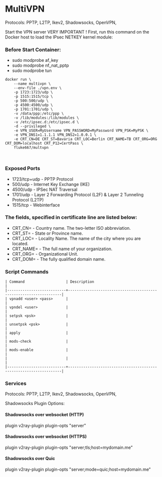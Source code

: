 # MultiVPN
Protocols: PPTP, L2TP, Ikev2, Shadowsocks, OpenVPN, 



Start the VPN server
VERY IMPORTANT ! First, run this command on the Docker host to load the IPsec NETKEY kernel module:

### Before Start Container:
- sudo modprobe af_key
- sudo modprobe nf_nat_pptp
- sudo modprobe tun


```
docker run \
    --name multivpn \
    --env-file ./vpn.env \
    -p 1723:1723/udp \
    -p 1515:1515/tcp \ 
    -p 500:500/udp \
    -p 4500:4500/udp \ 
    -p 1701:1701/udp \
    -v /data/ppp:/etc/ppp \
    -v /lib/modules:/lib/modules \
    -v /etc/ipsec.d:/etc/ipsec.d \
    -d --privileged \
    -e VPN_USER=MyUsername VPN_PASSWORD=MyPassword VPN_PSK=MyPSK \
    -e VPN_DNS1=1.1.1.1 VPN_DNS2=1.0.0.1 \
    -e CRT_CN=DE CRT_ST=Bavaria CRT_LOC=Berlin CRT_NAME=TB CRT_ORG=ORG CRT_DOM=localhost CRT_P12=CertPass \
    fluke667/multvpn
    
    
```


### Exposed Ports
- 1723/tcp+udp - PPTP Protocol  
- 500/udp  - Internet Key Exchange (IKE)   
- 4500/udp - IPSec NAT Traversal   
- 1701/udp - Layer 2 Forwarding Protocol (L2F) & Layer 2 Tunneling Protocol (L2TP)    
- 1515/tcp - Webinterface


### The fields, specified in certificate line are listed below:
- CRT_CN= - Country name. The two-letter ISO abbreviation.
- CRT_ST= - State or Province name.
- CRT_LOC= - Locality Name. The name of the city where you are located.
- CRT_NAME= - The full name of your organization.
- CRT_ORG= - Organizational Unit.
- CRT_DOM= - The fully qualified domain name.

### Script Commands
```
| Command                   | Description                                                       |
|---------------------------+-------------------------------------------------------------------|
| vpnadd <user> <pass>      |                                                                   |      
| vpndel <user>             |                                                                   | 
| setpsk <psk>              |                                                                   | 
| unsetpsk <psk>            |                                                                   | 
| apply                     |                                                                   | 
| mods-check                |                                                                   | 
| mods-enable               |                                                                   |
|                           |                                                                   | 
|---------------------------+-------------------------------------------------------------------|
```

### Services

Protocols: PPTP, L2TP, Ikev2, Shadowsocks, OpenVPN,


Shadowsocks Plugin Options:
#### Shadowsocks over websocket (HTTP)
plugin v2ray-plugin plugin-opts "server"

#### Shadowsocks over websocket (HTTPS)
plugin v2ray-plugin plugin-opts "server;tls;host=mydomain.me"

#### Shadowsocks over Quic
plugin v2ray-plugin plugin-opts "server;mode=quic;host=mydomain.me"
